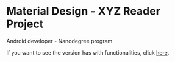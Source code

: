 # Material Design - XYZ Reader Project

Android developer - Nanodegree program

If you want to see the version has with functionalities, click [here](https://github.com/gabrielbmoro/appMaterial_udacitycourse/releases/tag/v1.0.1).
